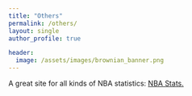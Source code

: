 ```yaml
---
title: "Others"
permalink: /others/
layout: single
author_profile: true

header:
  image: /assets/images/brownian_banner.png
---
```


A great site for all kinds of NBA statistics: <a href="https://www.nba.com/stats" target="_blank" rel="noopener noreferrer">NBA Stats.</a>  
